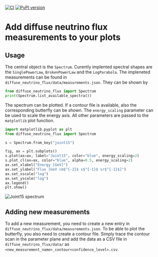 [![CI](https://github.com/JannisNe/diffuse_neutrino_flux/actions/workflows/test.yml/badge.svg)](https://github.com/JannisNe/timewise/actions/workflows/test.yml)
[![PyPI version](https://badge.fury.io/py/diffuse_neutrino_flux.svg)](https://badge.fury.io/py/diffuse_neutrino_flux)
# Add diffuse neutrino flux measurements to your plots

## Usage

The central object is the `Spectrum`. Curently implented spectral shapes are the `SinglePowerLaw`, `BrokenPowerLaw` and the `LogParabola`. The impleneted measurements can be found in `diffuse_neutrino_flux/data/measurements.json`. They can be shown by 
```python
from diffuse_neutrino_flux import Spectrum
print(Spectrum.list_available_spectra())
```

The spectrum can be plotted. If a contour file is available, also the corresponding butterfly can be shown. The `energy_scaling` parameter can be used to scale the energy axis. All other parameters are passed to the `matplotlib` plot function. 

```python
import matplotlib.pyplot as plt
from diffuse_neutrino_flux import Spectrum

s = Spectrum.from_key("joint15")

fig, ax = plt.subplots()
s.plot(ax=ax, label="Joint15", color="blue", energy_scaling=2)
s.plot_cl(ax=ax, color="blue", alpha=0.5, energy_scaling=2)
ax.set_xlabel("Energy [GeV]")
ax.set_ylabel("Flux [GeV cm$^{-2}$ s$^{-1}$ sr$^{-1}$]")
ax.set_xscale("log")
ax.set_yscale("log")
ax.legend()
plt.show()
```

![Joint15 spectrum](example.png)

## Adding new measurements
To add a new measurement, you need to create a new entry in `diffuse_neutrino_flux/data/measurements.json`. To be able to plot the butterfly, you also need to create a contour file. Simply trace the contour scan in the parameter plane and add the data as a CSV file in `diffuse_neutrino_flux/data/` as `<new_measurement_name>_contour<confidence_level>.csv`. 